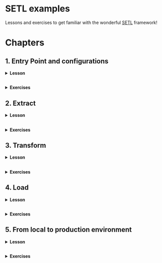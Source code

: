 # SETL examples

Lessons and exercises to get familiar with the wonderful [SETL](https://github.com/SETL-Developers/setl) framework!

# Chapters

## 1. Entry Point and configurations

<details> <summary><strong>Lesson</strong></summary>

<h3>1.1. Entry point with basic configurations</h3>

<details> <summary></summary>

The entry point is the first thing you need to learn to code with SETL. It is the starting point to run your ETL project.

```
val setl0: Setl = Setl.builder()
    .withDefaultConfigLoader()
    .getOrCreate()
```

This is the minimum code needed to create a `Setl` object. It is the entry point of every SETL app. This will create a SparkSession, which is the entry point of any Spark job. Additionally, the `withDefaultConfigLoader()` method is used. This means that `Setl` will read the default ConfigLoader located in `resources/application.conf`, where `setl.environment` must be set. The ConfigLoader will then read the corresponding configuration file `<app_env>.conf` in the `resources` folder, where `<app_env>` is the value set for `setl.environment`.

> `resources/application.conf`:
> ```
> setl.environment = <app.env>
> ```

> `<app.env>.conf`:
> ```
> setl.config.spark {
>    some.config.option = "some-value"
>  }
> ```

The configuration file is where you can specify your `SparkSession` options, like when you create one in a basic `Spark` process. You must specify your `SparkSession` options under `setl.config.spark`.

</details>

<h3>1.2. Entry point with specific configurations</h3>

<details> <summary></summary>

You can specify the configuration file that the default `ConfigLoader` should read. In the code below, instead of reading `<app_env>.conf` where `<app_env>` is defined in `application.conf`, it will read `own_config_file.conf`.
> ```
> val setl1: Setl = Setl.builder()
>     .withDefaultConfigLoader("own_config_file.conf")
>     .getOrCreate()
> ```
> 
> `resources/own_config_file.conf`:
> ```
> setl.config.spark {
>    some.config.option = "some-other-value"
>  }
> ```

You can also set your own `ConfigLoader`. In the code below, `Setl` will load `local.conf` from the `setAppEnv()` method. If no `<app_env>` is set, it will fetch the environment from the default `ConfigLoader`, located in `resources/application.conf`.
> ```
> val configLoader: ConfigLoader = ConfigLoader.builder()
>     .setAppEnv("local")
>     .setAppName("Setl2_AppName")
>     .setProperty("setl.config.spark.master", "local[*]")
>     .setProperty("setl.config.spark.custom-key", "custom-value")
>     .getOrCreate()
> val setl2: Setl = Setl.builder()
>     .setConfigLoader(configLoader)
>     .getOrCreate()
> ```
 
You can also set your own `SparkSession` which will be used by `Setl`, with the `setSparkSession()` method. Please refer to the documentation or the source code of [SETL](https://github.com/SETL-Developers/setl).

</details>

<h3>1.3 Utilities</h3>

<details> <summary></summary>

<h5>Helper methods</h5>

<details> <summary></summary>

There are some quick methods that can be used to set your `SparkSession` configurations.
> ```
> val setl3: Setl = Setl.builder()
>     .withDefaultConfigLoader()
>     .setSparkMaster("local[*]") // set your master URL
>     .setShufflePartitions(200) // spark setShufflePartitions
>     .getOrCreate()
> ```
 
* `setSparkMaster()` method set the `spark.master` property of the `SparkSession` in your `Setl` entry point
* `setShufflePartitions()` method set the `spark.sql.shuffle.partitions` property of the `SparkSession` in your `Setl` entry point

</details>

<h5>SparkSession options</h5>

<details> <summary></summary>

As mentioned earlier, the options you want to define in your `SparkSession` must be specified under `setl.config.spark` in your configuration file. However, you can change this path by using the `setlSetlConfigPath()` method:
> ```
> val setl4: Setl = Setl.builder()
>     .withDefaultConfigLoader("own_config_file.conf")
>     .setSetlConfigPath("myApp")
>     .getOrCreate()
> ```
> 
> `resources/own_config_file.conf`:
> ```
> myApp.spark {
>     some.config.option = "my-app-some-other-value"
> }
> ```

</details>

</details>

</details>

##

<details> <summary><strong>Exercises</strong></summary>

Nothing too crazy: try to build your own `Setl` object! Run your code and examine the logs to check about the options you specified. Make sure it loads the correct configuration file.

</details>

## 2. Extract

<details> <summary><strong>Lesson</strong></summary>

SETL supports two types of data accessors: Connector and SparkRepository.
* A Connector is a non-typed abstraction of data access layer (DAL). For simplicity, you can understand it to as a Spark DataFrame.
* A SparkRepository is a typed abstraction data access layer (DAL). For simplicity, you can understand it as a Spark Dataset.
For more information, please refer to the [official documentation](https://setl-developers.github.io/setl/).

`SETL` supports multiple data format, such as CSV, JSON, Parquet, Excel, Cassandra, DynamoDB, JDBC or Delta.

To ingest data in the `Setl` object entry point, you first must register the data, using the `setConnector()` or the `setSparkRepository[T]` methods.

### 2.1 Registration with `Connector`

<details> <summary></summary>

```
val setl: Setl = Setl.builder()
    .withDefaultConfigLoader()
    .getOrCreate()

setl
    .setConnector("testObjectRepository", deliveryId = "id")
```

The first argument provided is a `String` that refers to an item in the specified configuration file. The second argument, `deliveryId`, must be specified for data ingestion. We will see in section **2.3** why it is necessary. Just think of it as an ID, and the only way for `SETL` to ingest a `Connector` is with its ID.

Note that `deliveryId` is not necessary for the registration but it is for the ingestion. However there is no much use if we only register the data. If you are a beginner in `SETL`, you should think as setting a `Connector` must always come with a `deliveryId`.

`local.conf`:
```
setl.config.spark {
  some.config.option = "some-value"
}

testObjectRepository {
  storage = "CSV"
  path = "src/main/resources/test_objects.csv"
  inferSchema = "true"
  delimiter = ","
  header = "true"
  saveMode = "Overwrite"
}
```

As you can see, `testObjectRepository` defines a configuration for data of type `CSV`. This data is in a file, located in `src/main/resources/test_objects.csv`. Other classic read or write options are configured.

In summary, to register a `Connector`, you need to:
1. Specify an item in your configuration file. This item must have a `storage` key, which represents the type of the data. Other keys might be mandatory depending on this type.
2. Register the data in your `Setl` object, using `setConnector("<item>", deliveryId = "<id>")`.

</details>

### 2.2 Registration with `SparkRepository`

<details> <summary></summary>

```
val setl: Setl = Setl.builder()
    .withDefaultConfigLoader()
    .getOrCreate()

setl
    .setSparkRepository[TestObject]("testObjectRepository")
```

Like `setConnector()`, the argument provided is a `String` that refers to an item in the specified configuration file.

`local.conf`:
```
setl.config.spark {
  some.config.option = "some-value"
}

testObjectRepository {
  storage = "CSV"
  path = "src/main/resources/test_objects.csv"
  inferSchema = "true"
  delimiter = ","
  header = "true"
  saveMode = "Overwrite"
}
```

Notice that the above `SparkRepository` is set with the `TestObject` type. In this example, the data we want to register is a CSV file containing two columns: `value1` of type `String` and `value2` of type `Int`. That is why the `TestObject` class should be:
```
case class TestObject(value1: String,
                      value2: Int)
```

In summary, to register a `SparkRepository`, you need to:
1. Specify an item in your configuration file. This item must have a `storage` key, which represents the type of the data. Other keys might be mandatory depending on this type.
2. Create a class or a case class representing the object type of your data.
3. Register the data in your `Setl` object, using `setSparkRepository[T]("<item>")`.

</details>

<details> <summary></summary>
    
1. `Connector` or `SparkRepository`?

    Sometimes, the data your are ingesting contain irrelevant information that you do not want to keep. For example, let's say that the CSV file you want to ingest contain 10 columns: `value1`, `value2`, `value3` and 7 other columns you are not interested in.
    
    It is possible to ingest these 3 columns only with a `SparkRepository` if you specify the correct object type of your data:
    ```
    case class A(value1: T1,
                 value2: T2,
                 value3: T3)
    
    setl
        .setSparkRepository[A]("itemInConfFile")
    ```

    This is not possible with a `Connector`. If you register this CSV file with a `Connector`, all 10 columns will appear.

2. Annotations

* `@ColumnName`

    `@ColumnName` is an annotation used in a case class. When you want to rename some columns in your code for integrity but also keep the original name when writing the data, you can use this annotation.
    
    ```
    case class A(@ColumnName("value_one") valueOne: T1,
                 @ColumnName("value_two") valueTwo: T2)
    ```
  
  As you probably know, Scala does not use `snake_case` but `camelCase`. If you register a `SparkRepository` of type `[A]` in your `Setl` object, and if you read it, the columns will be named as `valueOne` and `valueTwo`. The file you read will still keep their name, i.e `value_one` and `value_two`.

* `@CompoundKey`

    TODO

* `@Compress`

    TODO

</details>

### 2.3 Registration of multiple data sources

Most of the time, you will need to register multiple data sources.

<details> <summary></summary>

#### 2.3.1 Multiple `Connector`

<details> <summary></summary>

Let's start with `Connector`. Note that it is perfectly possible to register multiple `Connector`, as said previously. However, there will be an issue during the ingestion. `Setl` has no way to differentiate one `Connector` from another. You will need to set what is called a `deliveryId`.

```
val setl1: Setl = Setl.builder()
    .withDefaultConfigLoader()
    .getOrCreate()
 
// /!\ This will work for data registration here but not for data ingestion later /!\
setl1
    .setConnector("testObjectRepository")
    .setConnector("pokeGradesRepository")
 
// Please get used to set a `deliveryId` when you register one or multiple `Connector`
setl1
    .setConnector("testObjectRepository", deliveryId = "testObject")
    .setConnector("pokeGradesRepository", deliveryId = "grades")
```

</details>

#### 2.3.2 Multiple `SparkRepository`

<details> <summary></summary>

Let's now look at how we can register multiple `SparRepository`. If the `SparkRepository` you register all have different type, there will be no issue during the ingestion. Indeed, `Setl` is capable of differentiating the upcoming data by inferring the object type.

```
val setl2: Setl = Setl.builder()
    .withDefaultConfigLoader()
    .getOrCreate()

setl2
    .setSparkRepository[TestObject]("testObjectRepository")
    .setSparkRepository[Grade]("pokeGradesRepository")
```

However, if there are multiple `SparkRepository` with the same type, you **must** use a `deliveryId` for each of them. Otherwise, there will be an error during the data ingestion. This is the same reasoning as multiple `Connector`: there is no way to differentiate two `SparkRepository` of the same type.

```
val setl3: Setl = Setl.builder()
    .withDefaultConfigLoader()
    .getOrCreate()

// /!\ This will work for data registration here but not for data ingestion later /!\
setl3
    .setSparkRepository[Grade]("pokeGradesRepository")
    .setSparkRepository[Grade]("digiGradesRepository")

// Please get used to set a `deliveryId` when you register multiple `SparkRepository` of same type
setl3
    .setSparkRepository[Grade]("pokeGradesRepository", deliveryId = "pokeGrades")
    .setSparkRepository[Grade]("digiGradesRepository", deliveryId = "digiGrades")
```

</details>

</details>

### 2.4 Data Ingestion

<details> <summary></summary>

Before deep diving into data ingestion, we first must learn about how `SETL` organizes an ETL process. `SETL` uses `Pipeline` and `Stage` to organize workflows. A `Pipeline` is where the whole ETL process will be done. The registered data are ingested inside a `Pipeline`, and all transformations and restitution will be done inside it. A `Pipeline` is composed of multiple `Stage`. A `Stage` allows you to modularize your project. It can be constituted of multiple `Factory`. You can understand a `Factory` as a module of your ETL process. So in order to "see" the data ingestion, we have to create a `Pipeline` and add a `Stage` to it. As it may be a little bit theoretical, let's look at some examples.

`App.scala`:
```
val setl4: Setl = Setl.builder()
    .withDefaultConfigLoader()
    .getOrCreate()

setl4
    .setConnector("testObjectRepository", deliveryId = "testObjectConnector")
    .setSparkRepository[TestObject]("testObjectRepository", deliveryId = "testObjectRepository")

setl4
    .newPipeline() // Creation of a `Pipeline`.
    .addStage[IngestionFactory]() // Add a `Stage` composed of one `Factory`: `IngestionFactory`.
    .run()
```

Before running the code, let's take a look at `IngestionFactory`.

```
class IngestionFactory extends Factory[DataFrame] with HasSparkSession {

    import spark.implicits._

    override def read(): IngestionFactory.this.type = this

    override def process(): IngestionFactory.this.type = this

    override def write(): IngestionFactory.this.type = this

    override def get(): DataFrame = spark.emptyDataFrame
}
```

This is a skeleton of a `SETL Factory`. A `SETL Factory` contains 4 main functions: `read()`, `process()`, `write()` and `get()`. These functions will be executed in this order. These 4 functions are the core of your ETL process. This is where you will write your classic `Spark` code of data transformation.

You can see that `IngestionFactory` is a child class of `Factory[DataFrame]`. This simply means that the output of this data transformation must be a `DataFrame`. `IngestionFactory` also has the trait `HasSparkSession`. It allows you to access the `SparkSession` easily. Usually, we use it simply to import `spark.implicits`.

Where is the ingestion? 

```
class IngestionFactory extends Factory[DataFrame] with HasSparkSession {

    import spark.implicits._

    @Delivery(id = "testObjectConnector")
    val testObjectConnector: Connector = Connector.empty
    @Delivery(id = "testObjectRepository")
    val testObjectRepository: SparkRepository[TestObject] = SparkRepository[TestObject]
    
    var testObjectOne: DataFrame = spark.emptyDataFrame
    var testObjectTwo: Dataset[TestObject] = spark.emptyDataset[TestObject]

    override def read(): IngestionFactory.this.type = this

    override def process(): IngestionFactory.this.type = this

    override def write(): IngestionFactory.this.type = this

    override def get(): DataFrame = spark.emptyDataFrame
}
```

The structure of a `SETL Factory` starts with the `@Delivery` annotation. This annotation is the way `SETL` ingest the corresponding registered data. If you look at `App.scala` where this `IngestionFactory` is called, the associated `Setl` object has registered a `Connector` with id `testObjectConnector` and a `SparkRepository` with id `testObjectRepository`.

> Note that it is not mandatory to use a `deliveryId` in this case, because there is only one `Factory` with `TestObject` as object type. You can try to remove the `deliveryId` when registering the `SparkRepository` and the `id` in the `@Delivery` annotation. The code will still run. Same can be said for the `Connector`.

With the `@Delivery` annotation, we retrieved a `Connector` and `SparkRepository`. The data has been correctly ingested, but these are data access layers. To process the data, we have to retrieve the `DataFrame` of the `Connector` and the `Dataset` of the `SparkRepository`. This is why we defined two `var`, one of type `DataFrame` and one of type `Dataset[TestObject]`. We will assign values to them during the `read()` function. These `var` are accessible from all the 4 core functions, and you will use them for your ETL process.

To retrieve the `DataFrame` of the `Connector` and the `Dataset` of the `SparkRepository`, we can use the `read()` function.

```
override def read(): IngestionFactory.this.type = {
    testObjectOne = testObjectConnector.read()
    testObjectTwo = testObjectRepository.findAll()

    this
}
```

The `read()` function is typically where you will do your data preprocessing. Usually, we will simply assign values to our variables. Occasionally, this is typically where you would want to do some filtering on your data.

* To retrieve the `DataFrame` of a `Connector`, use the `read()` method.
* To retrieve the `Dataset` of a `SparkRepository`, you can use the `findAll()` method, or the `findBy()` method. The latter allows you to do filtering based on `Condition`. More info [here](https://setl-developers.github.io/setl/Condition).

The registered data is then correctly ingested. It is now ready to be used during the `process()` function.

</details>

### 2.5 Additional resources

<details> <summary></summary>

#### 2.5.1 `AutoLoad`

<details> <summary></summary>

In the previous `IngestionFactory`, we would set a `val` of type `SparkRepository` but also a `var` in which we assign the corresponding `Dataset` in the `read()` function. With `autoLoad = true`, we can skip the first step and directly declare a `Dataset`. The `Dataset` of the `SparkRepository` will be automatically assigned in it.

`App.scala`:
```
val setl5: Setl = Setl.builder()
    .withDefaultConfigLoader()
    .getOrCreate()

setl5
    .setSparkRepository[TestObject]("testObjectRepository", deliveryId = "testObjectRepository")

setl5
    .newPipeline()
    .addStage[AutoLoadIngestionFactory]()
    .run()
```

`AutoLoadIngestionFactory`
```
class AutoLoadIngestionFactory extends Factory[DataFrame] with HasSparkSession {

  import spark.implicits._

  @Delivery(id = "testObjectRepository", autoLoad = true)
  val testObject: Dataset[TestObject] = spark.emptyDataset[TestObject]

  override def read(): AutoLoadIngestionFactory.this.type = {
    testObject.show(false)

    this
  }

  override def process(): AutoLoadIngestionFactory.this.type = this

  override def write(): AutoLoadIngestionFactory.this.type = this

  override def get(): DataFrame = spark.emptyDataFrame
}
```

Note that there is no way to use the `findBy()` method to filter the data, compared to the previous `Factory`. Also, `autoLoad` is available for `SparkRepository` only, and not for `Connector`.

</details>

#### 2.5.2 Adding parameters to the `Pipeline`

<details> <summary></summary>

If you want to set some primary type parameters, you can use the `setInput[T]()` method. Those *inputs* are directly set in the `Pipeline`, and there are no registrations like for `Connector` or `SparkRepository`.

`App.scala`:
```
val setl5: Setl = Setl.builder()
    .withDefaultConfigLoader()
    .getOrCreate()

setl5
    .newPipeline()
    .setInput[Int](42)
    .setInput[String]("SETL", deliveryId = "ordered")
    .setInput[String]("LTES", deliveryId = "reversed")
    .setInput[Array[String]](Array("S", "E", "T", "L"))
    .addStage[AutoLoadIngestionFactory]()
    .run()
```

*Inputs* are retrieved in the same way `Connector` or `SparkRepository` are retrieved: the `@Delivery` annotation, and the `deliveryId` if necessary.

`AutoLoadIngestionFactory.scala`:
```
class AutoLoadIngestionFactory extends Factory[DataFrame] with HasSparkSession {

    import spark.implicits._

    @Delivery
    val integer: Int = 0
    @Delivery(id = "ordered")
    val firstString: String = ""
    @Delivery(id = "reversed")
    val secondString: String = ""
    @Delivery
    val stringArray: Array[String] = Array()

    override def read(): AutoLoadIngestionFactory.this.type = {
      // Showing that inputs work correctly
      println("integer: " + integer) // integer: 42
      println("ordered: " + firstString) // ordered: SETL
      println("reversed: " + secondString) // reversed: LTES
      println("array: " + stringArray.mkString(".")) // array: S.E.T.L

      this
    }

    override def process(): AutoLoadIngestionFactory.this.type = this

    override def write(): AutoLoadIngestionFactory.this.type = this

    override def get(): DataFrame = spark.emptyDataFrame
}
```

</details>

</details>

### 2.6 Summary

<details> <summary></summary>

In summary, the *extraction* part of an ETL process translates to the following in a `SETL` project:
1. Create a configuration item representing the data you want to ingest in your configuration file.
2. Register the data in your `Setl` object by using the `setConnector()` or the `setSparkRepository[]()` method. Reminder: the mandatory parameter is the name of your object in your configuration file, and you might want to add a `deliveryId`.
3. Create a new `Pipeline` in your `Setl` object, then add a `Stage` with a `Factory` in which you want to process your data.
4. Create a `SETL Factory`, containing the 4 core functions: `read()`, `process()`, `write()` and `get()`.
5. Retrieve your data using the `@Delivery` annotation.
6. Your data is ready to be processed. 

</details>

### 2.7 Data format configuration cheat sheet

Cheat sheet can be found [here](https://setl-developers.github.io/setl/data_access_layer/configuration_example).

</details>

##

<details> <summary><strong>Exercises</strong></summary>

In these exercises, we are going to practice registering and ingesting different types of storage: a CSV file, a JSON file, a Parquet file, an Excel file, a table from DynamoDB, a table from Cassandra and a table from PostgreSQL.

An `App.scala` is already prepared. We created a `SETL` entry point and use a configuration file located at `src/main/resources/exercise/extract/extract.conf`. In this file, a configuration object has been created for each storage type, but they are incomplete.

The goal here is to complete the configuration objects with the help of the [documentation](https://setl-developers.github.io/setl/data_access_layer/configuration_example), register the data as `Connector` in a `Pipeline` and print them in a `Factory` after ingestion.

To verify registration and ingestion, we prepared `CheckExtractFactory`. To test your code, complete the `???` parts and uncomment the corresponding lines. 

<details> <summary>a) Ingesting a CSV file</summary>

The goal of this first exercise is to register and ingest a CSV file.

We are looking to read the CSV file located at `src/main/resources/exercise/extract/paris-wi-fi-service.csv`.
1. Complete the configuration object `csvFile` in `src/main/resources/exercise/extract/extract.conf`.
2. In `App.scala`, register a `Connector` with this data.
3. You may create your own `Factory` and implement the `read()` function to verify if you can ingest the data. If you are not sure how yet, we already added a `Factory` to a `Stage`, which is added to the `Pipeline`. This `CheckExtractFactory` will ingest a `Connector` named `csvFileConnector`. It will read in into `csvFile` in the `read()` method, and verify the number of lines in this data. Uncomment the corresponding lines and complete the part on the `@Delivery` annotation before running your code to test your implementation of CSV file registration and ingestion.

</details>

<details> <summary>b) Ingesting a JSON file</summary>

The goal of this second exercise is to register and ingest a JSON file.

We are looking to read the JSON file located at `src/main/resources/exercise/extract/paris-notable-trees.json`.
1. Complete the configuration object `jsonFile` in `src/main/resources/exercise/extract/extract.conf`.
2. In `App.scala`, register a `Connector` with this data.
3. You may create your own `Factory` and implement the `read()` function to verify if you can ingest the data. If you are not sure how to do that yet, we already added a `Factory` to a `Stage`, which is added to the `Pipeline`. This `CheckExtractFactory` will ingest a `Connector` named `jsonFileConnector`. It will read in into `parquetFile` in the `read()` method, and verify the number of lines in this data. Uncomment the corresponding lines and complete the part on the `@Delivery` annotation before running your code to test your implementation of JSON file registration and ingestion.

</details>

<details> <summary>c) Ingesting a Parquet file</summary>

The goal of this third exercise is to register and ingest a Parquet file.

We are looking to read the Parquet file located at `src/main/resources/exercise/extract/paris-public-toilet.parquet`.
1. Complete the configuration object `parquetFile` in `src/main/resources/exercise/extract/extract.conf`.
2. In `App.scala`, register a `Connector` with this data.
3. You may create your own `Factory` and implement the `read()` function to verify if you can ingest the data. If you are not sure how to do that yet, we already added a `Factory` to a `Stage`, which is added to the `Pipeline`. This `CheckExtractFactory` will ingest a `Connector` named `parquetFileConnector`. It will read in into `parquetFile` in the `read()` method, and verify the number of lines in this data. Uncomment the corresponding lines and complete the part on the `@Delivery` annotation before running your code to test your implementation of Parquet file registration and ingestion.

</details>

<details> <summary>d) Ingesting an Excel file</summary>

The goal of this fourth exercise is to register and ingest an Excel file.

We are looking to read the Excel file located at `src/main/resources/exercise/extract/paris-textile-containers.xlsx`.
1. Complete the configuration object `excelFile` in `src/main/resources/exercise/extract/extract.conf`.
2. In `App.scala`, register a `Connector` with this data.
3. You may create your own `Factory` and implement the `read()` function to verify if you can ingest the data. If you are not sure how to do that yet, we already added a `Factory` to a `Stage`, which is added to the `Pipeline`. This `CheckExtractFactory` will ingest a `Connector` named `excelFileConnector`. It will read in into `excelFile` in the `read()` method, and verify the number of lines in this data. Uncomment the corresponding lines and complete the part on the `@Delivery` annotation before running your code to test your implementation of Excel file registration and ingestion.

</details>

<details> <summary>e) Ingesting data from DynamoDB</summary>

The goal of this fifth exercise is to register and ingest data from a table in DynamoDB.

To work on this exercise, we need to host a local [DynamoDB](https://aws.amazon.com/fr/dynamodb/) server. To do that, we prepared a `docker-compose.yml` in the `exercise-environment/` folder. Make sure you have [Docker](https://www.docker.com/) installed. In a terminal, change your directory to `exercise-environment/` and execute `docker-compose up`. It will create a local DynamoDB server at `http://localhost:8000`. It will also create a table `orders_table` in the `us-east-1` region, and populate it with some data.

Make sure you launch the Docker containers before starting this exercise.

We are looking to read the `orders_table` table from DynamoDB, located at the `us-east-1` region.
1. Complete the configuration object `dynamoDBData` in `src/main/resources/exercise/extract/extract.conf`.
2. In `App.scala`, register a `Connector` with this data. We already set the endpoint to be `http://localhost:8000` so that the requests are pointing to your local DynamoDB instance.
3. You may create your own `Factory` and implement the `read()` function to verify if you can ingest the data. If you are not sure how to do that yet, we already added a `Factory` to a `Stage`, which is added to the `Pipeline`. This `CheckExtractFactory` will ingest a `Connector` named `dynamoDBDataConnector`. It will read in into `dynamoDBData` in the `read()` method, and verify the number of lines in this data. Uncomment the corresponding lines and complete the part on the `@Delivery` annotation before running your code to test your implementation of DynamoDB data registration and ingestion.

</details>

<details> <summary>f) Ingesting data from Cassandra</summary>

The goal of this sixth exercise is to register and ingest data from a table in Cassandra.

To work on this exercise, we need to host a local [Cassandra](https://cassandra.apache.org/) server. To do that, we prepared a `docker-compose.yml` in the `exercise-environment/` folder. Make sure you have [Docker](https://www.docker.com/) installed. In a terminal, change your directory to `exercise-environment/` and execute `docker-compose up`. It will create a local Cassandra server at `http://localhost:9042`. It will also create a keyspace `mykeyspace` and a table `profiles`, and populate it with some data.

Make sure you launch the Docker containers before starting this exercise.

We are looking to read the `profiles` table from Cassandra, located at the `mykeyspace` keyspace.
1. Complete the configuration object `cassandraDBData` in `src/main/resources/exercise/extract/extract.conf`.
2. In `App.scala`, register a `Connector` with this data. We already set the endpoint to be `http://localhost:9042` so that the requests are pointing to your local Cassandra instance.
3. You may create your own `Factory` and implement the `read()` function to verify if you can ingest the data. If you are not sure how to do that yet, we already added a `Factory` to a `Stage`, which is added to the `Pipeline`. This `CheckExtractFactory` will ingest a `Connector` named `cassandraDataConnector`. It will read in into `cassandraData` in the `read()` method, and verify the number of lines in this data. Uncomment the corresponding lines and complete the part on the `@Delivery` annotation before running your code to test your implementation of Cassandra data registration and ingestion.

</details>

<details> <summary>g) Ingesting data from PostgreSQL</summary>

The goal of this seventh exercise is to register and ingest data from a table in PostgreSQL.

To work on this exercise, we need to host a local [PostgreSQL](https://www.postgresql.org/) server. To do that, we prepared a `docker-compose.yml` in the `exercise-environment/` folder. Make sure you have [Docker](https://www.docker.com/) installed. In a terminal, change your directory to `exercise-environment/` and execute `docker-compose up`. It will create a local PostgreSQL server at `http://localhost:5432`. It will also create a database `postgres` and a table `products`, and populate it with some data.

You will also need the PostgreSQL JDBC driver. As specified in the documentation, you must provide a JDBC driver when using JDBC storage type. o provide the PostgreSQL JDBC driver, head to https://jdbc.postgresql.org/download.html, download the driver, and make the JDBC library jar available to the project. If you are using IntelliJ IDEA, right click on the jar and click on `Add as Library`.

Make sure you launch the Docker containers before starting this exercise.

We are looking to read the `products` table from PostgreSQL, located at the `postgres` database.
1. Complete the configuration object `jdbcDBData` in `src/main/resources/exercise/extract/extract.conf`.
2. In `App.scala`, register a `Connector` with this data. Remember that the endpoint should be `http://localhost:5432`.
3. You may create your own `Factory` and implement the `read()` function to verify if you can ingest the data. If you are not sure how to do that yet, we already added a `Factory` to a `Stage`, which is added to the `Pipeline`. This `CheckExtractFactory` will ingest a `Connector` named `jdbcDataConnector`. It will read in into `jdbcData` in the `read()` method, and verify the number of lines in this data. Uncomment the corresponding lines and complete the part on the `@Delivery` annotation before running your code to test your implementation of PostgreSQL data registration and ingestion.

</details>

To challenge yourself, try to replace the different `Connector` with `SparkRepository`. Make use of what you have learned in the *lesson*!

</details>

## 3. Transform

<details> <summary><strong>Lesson</strong></summary>

Transformations in `SETL` are the easiest part to learn. There is nothing new if you are used to write ETL jobs with `Spark`. This is where you will transfer the code you write with `Spark` into `SETL`.

### 3.1 `Factory`

<details> <summary></summary>

After seeing what the `read()` function in a `Factory` looks like, let's have a look at the `process()` function that is executed right after.
```
class ProcessFactory extends Factory[DataFrame] with HasSparkSession {

    @Delivery(id = "testObject")
    val testObjectConnector: Connector = Connector.empty

    var testObject: DataFrame = spark.emptyDataFrame

    var result: DataFrame = spark.emptyDataFrame

    override def read(): ProcessFactory.this.type = {
      testObject = testObjectConnector.read()

      this
    }

    override def process(): ProcessFactory.this.type = {
      val testObjectDate = testObject.withColumn("date", lit("2020-11-20"))

      result = testObjectDate
        .withColumnRenamed("value1", "name")
        .withColumnRenamed("value2", "grade")

      this
    }

    override def write(): ProcessFactory.this.type = this

    override def get(): DataFrame = spark.emptyDataFrame
}
```

You should understand the first part of the code with the ingestion thanks to the `@Delivery` and the `read()` function. Here is declared a `var result` in which will be stored the result of the data transformations. It is declared globally so that it can be accessed later in the `write()` and `get()` functions. The data transformations are what is inside the `process()` function, and you must surely know what they do.

As it is previously said, there is nothing new to learn here: you just write your `Spark` functions to transform your data, and this is unrelated to `SETL`. 

</details>

### 3.2 `Transformer`

<details> <summary></summary>

You might not learn anything new for `SETL` for data transformations in itself, but `SETL` helps you to structure them. We will now take a look about `SETL Transformer`. You already know about `Factory`. A `Factory` can contain multiple `Transformer`. A `Transformer` is a piece of highly reusable code that represents one data transformation. Let's look at how it works.

```
class ProcessFactoryWithTransformer extends Factory[DataFrame] with HasSparkSession {

    @Delivery(id = "testObject")
    val testObjectConnector: Connector = Connector.empty

    var testObject: DataFrame = spark.emptyDataFrame

    var result: DataFrame = spark.emptyDataFrame

    override def read(): ProcessFactoryWithTransformer.this.type = {
        testObject = testObjectConnector.read()
  
        this
    }

    override def process(): ProcessFactoryWithTransformer.this.type = {
        val testObjectDate = new DateTransformer(testObject).transform().transformed
        result = new RenameTransformer(testObjectDate).transform().transformed
  
        this
    }

    override def write(): ProcessFactoryWithTransformer.this.type = this

    override def get(): DataFrame = spark.emptyDataFrame
}
```

If you compare this `Factory` with the previous `ProcessFactory` in the last section, it does the same job. However, the workflow is more structured. You can see that in the `process()` function, there is no `Spark` functions for data transformations. Instead, we used `Transformer`. The data transformation will be done in `Transformer`. This allows to make to code highly reusable and add a lot more structure to it. In the previous `ProcessFactory`, we can divide the job by two: the first process is adding a new column, and the second process is renaming the column.

First, we are calling the first `Transformer` by passing our input `DataFrame`. The `transform()` method is then called, and the result is retrieved with the `transformed` getter. The second data transformation is done with `RenameTransformer`, and the result is assigned to our `result` variable. Let's have a look at each `Transformer`.

A `Transformer` has two core methods:
* `transform()` which is where the data transformation should happen.
* `transformed` which is a getter to retrieve the result.

Typically, we will also declare a variable in which we will assign the result of the transformation. In this case, `transformedData`. The `transformed` getter returns this variable. This is why in `ProcessingFactoryWithTransformer`, the `transform()` method is called, before calling the `transformed` getter.

`DateTransformer.scala`:
```
class DateTransformer(testObject: DataFrame) extends Transformer[DataFrame] with HasSparkSession {
    private[this] var transformedData: DataFrame = spark.emptyDataFrame

    override def transformed: DataFrame = transformedData

    override def transform(): DateTransformer.this.type = {
      transformedData = testObject
          .withColumn("date", lit("2020-11-20"))

      this
    }
}
```

`DateTransformer` represents the first data transformation that is done in the `ProcessFactory` in the previous section: adding a new column.

`RenameTransformer`:
```
class RenameTransformer(testObjectDate: DataFrame) extends Transformer[DataFrame] with HasSparkSession {
    private[this] var transformedData: DataFrame = spark.emptyDataFrame

    override def transformed: DataFrame = transformedData

    override def transform(): RenameTransformer.this.type = {
      transformedData = testObjectDate
        .withColumnRenamed("value1", "name")
        .withColumnRenamed("value2", "grade")

      this
    }
}
```

`RenameTransformer` represents the second data transformation that is done in the `ProcessFactory` in the previous section: renaming the columns.

</details>

### 3.3 Summary

<details> <summary></summary>

The classic data transformations happen in the `process()` function of your `Factory`. This is how you write your data transformations in `SETL`, given that you already did what is needed in the Extract part. You have two solutions:
1. Write all the data transformations with `Spark` functions in the `process()` function of your `Factory`. Remember to set a global variable to store the result so that it can be used in the next functions of the `Factory`.
2. Organize your workflow with `Transformer`. This is best for code reusability, readability, understanding and structuring. To use a `Transformer`, remember that you need to pass parameters, usually the `DataFrame` or the `Dataset` you want to transform, eventually some parameters. You need to add the `transform()` function which is where the core `Spark` functions should be called, and the `transformed` getter to retrieve the result. 

</details>

</details>

##

<details> <summary><strong>Exercises</strong></summary>

In this exercise, we are going to practice about how to structure a `SETL` project for transformation processes.

An App.scala is already prepared. We created a SETL entry point and use a configuration file located at `src/main/resources/exercise/transform/transform.conf`. In this file, configuration objects are already created. We will be working with `pokeGrades.csv` and `digiGrades.csv`, both files located at `src/main/resources/`. We are looking to looking to compute the mean score of each "poke" and then of each "digi".

1. We are going to extract the data: `pokeGrades.csv` and `digiGrades.csv`, from `src/main/resources/`. In `App.scala`, register these two as `SparkRepository`.
2. Next step is to complete the `Factory`. Head over to `MeanGradeFactory` to complete the part about data ingestion.
3. You should know a `Factory` has 4 core mandatory functions. Leave the `write()` and `get()` functions as they are. Use the `read()` function if necessary. Keep in mind about what `autoLoad` is.
4. In the `process()` function, we are going to compute the mean grade for `pokeGrades` and `digiGrades` data. To do that, we are going to create a `Transformer`, named `MeanGradeTransformer`. This `Transformer` takes a parameter of type `Dataset[Grade]` and outputs an object of type `DataFrame`. There should be two columns: one column `name` and one column `grade` for the mean grade.
5. In the `process()` function, we can now call the `Transformer` on each data, apply transformations and store the result in variables.
6. Lastly, we can merge the two results and verify the final `DataFrame` by printing it.

Follow the instructions in the code to achieve this exercise. If you'd like to challenge yourself, try to write a complete `Pipeline` by yourself, without the help of the prepared code files. For example, you can try to find the top-3 scores of each "poke" and each "digi".


</details>

## 4. Load

<details> <summary><strong>Lesson</strong></summary>

The Load processes with SETL correspond to two key ideas: writing the output, or passing the output. Passing the output allows to pass the result of a `Factory` to another `Factory`, for example. The second `Factory` is then using the result of a previous `Factory` as an input.

### 4.1 Writing an output

<details> <summary></summary>

In order to write data, you need to register a `Connector` or a `SparkRepository`. As you probably already know, if you want to write a `DataFrame`, register a `Connector`. If you want to write a `Dataset`, register a `SparkRepository`. Do not forget that you must create a configuration item in the configuration file. There, you can specify the path of your output.

`App.scala`:
```
val setl0: Setl = Setl.builder()
    .withDefaultConfigLoader()
    .getOrCreate()

setl0
    .setConnector("testObjectRepository", deliveryId = "testObject")
    .setConnector("testObjectWriteRepository", deliveryId = "testObjectWrite")

setl0
    .newPipeline()
    .setInput[String]("2020-11-23", deliveryId = "date")
    .addStage[WriteFactory]()
```

`local.conf`:
```
testObjectRepository {
  storage = "CSV"
  path = "src/main/resources/test_objects.csv"
  inferSchema = "true"
  delimiter = ","
  header = "true"
  saveMode = "Overwrite"
}

testObjectWriteRepository {
  storage = "EXCEL"
  path = "src/main/resources/test_objects_write.xlsx"
  useHeader = "true"
  saveMode = "Overwrite"
}
```

`WriteFactory.scala`:
```
class WriteFactory extends Factory[DataFrame] with HasSparkSession {

    @Delivery(id = "date")
    val date: String = ""
    @Delivery(id = "testObject")
    val testObjectConnector: Connector = Connector.empty
    @Delivery(id = "testObjectWrite")
    val testObjectWriteConnector: Connector = Connector.empty

    var testObject: DataFrame = spark.emptyDataFrame

    var result: DataFrame = spark.emptyDataFrame

    override def read(): WriteFactory.this.type = {
        testObject = testObjectConnector.read()

        this
    }

    override def process(): WriteFactory.this.type = {
        result = testObject
            .withColumn("date", lit(date))

        this
    }
  
    override def write(): WriteFactory.this.type = {
        testObjectWriteConnector.write(result.coalesce(1))

        this
    }

    override def get(): DataFrame = spark.emptyDataFrame
}
```

Note that in the `Deliveries`, there is one with the ID `testObjectWrite`. It has been previously registered in the `Pipeline`. We are retrieving it, but using it as a way to write our output.

The `write()` function is the third executed function in a `Factory`, after `read()` and `process()`. The idea is to call the `write()` method of a `Connector` or a `SparkRepository`, and pass the result `DataFrame` or `Dataset` as argument. `SETL` will automatically read the configuration item; storage type, path and options, and write the result there.

The advantage of using `SETL` for the Load process is that it makes it easier for you because you can change everything you need in your configuration item. If you ever want to change the data storage, you only need to modify the value of the corresponding key. Same for the path, or other options.

**In summary**, to write an output in `SETL`, you need to:
1. Create a configuration item in your configuration file
2. Register the corresponding `Connector` or `SparkRepository`
3. Ingest it in your `Factory` with the `@Delivery` annotation
4. Use it in the `write()` function to write your output


</details>

### 4.2 Getting an output

<details> <summary></summary>

As SETL is organized with `Factory`, it is possible to pass the result of a `Factory` to another. The result of a `Factory` can be of any type, it generally is a `DataFrame` or a `Dataset`. 

#### 4.2.1 Getting a `DataFrame`

<details> <summary></summary>

We are now going to ingest data and make some transformations in `FirstFactory`, then use the result in `SecondFactory`. You can see in the `Pipeline` that `FirstFactory` is before `SecondFactory`.

`App.scala`:
```
val setl1: Setl = Setl.builder()
    .withDefaultConfigLoader()
    .getOrCreate()

setl1.setConnector("testObjectRepository", deliveryId = "testObject")

setl1
    .newPipeline()
    .setInput[String]("2020-12-18", deliveryId = "date")
    .addStage[FirstFactory]()
    .addStage[SecondFactory]()
    .run()
```

`FirstFactory.scala`:
```
class FirstFactory extends Factory[DataFrame] with HasSparkSession {

    @Delivery(id = "date")
    val date: String = ""
    @Delivery(id = "testObject")
    val testObjectConnector: Connector = Connector.empty

    var testObject: DataFrame = spark.emptyDataFrame

    var result: DataFrame = spark.emptyDataFrame

    override def read(): FirstFactory.this.type = {
        testObject = testObjectConnector.read()

        this
    }

  override def process(): FirstFactory.this.type = {
    result = testObject
      .withColumn("date", lit(date))

    this
  }

  override def write(): FirstFactory.this.type = this

  override def get(): DataFrame = result
}
```

This `FirstFactory` is similar to the previous `WriteFactory`. Instead of writing the result, we are going to pass it in the `get()` function. The `get()` function is the fourth executed function in a `Factory`, after `read()`, `process()` and `write()`. In the above example, the output is simply returned.

Remember that the type of the output is defined at the start of the `Factory`, when specifying the parent class. In this case, the output is a `DataFrame`. This output is then injected in the `Pipeline` as a `Deliverable`. The other `Factory` can then ingest it.

`SecondFactory.scala`:
```
class SecondFactory extends Factory[DataFrame] with HasSparkSession {

    import spark.implicits._

    @Delivery(producer = classOf[FirstFactory])
    val firstFactoryResult: DataFrame = spark.emptyDataFrame

    var secondResult: DataFrame = spark.emptyDataFrame

    override def read(): SecondFactory.this.type = this

    override def process(): SecondFactory.this.type = {
        secondResult = firstFactoryResult
            .withColumn("secondDate", $"date")

        secondResult.show(false)

        this
    }

    override def write(): SecondFactory.this.type = this

    override def get(): DataFrame = secondResult
}
```

In this `SecondFactory`, we want to retrieve the output produced by `FirstFactory`. Noticed that we used the `producer` argument in the `@Delivery` annotation. This is how `SETL Pipeline` retrieves the output of a `Factory`: the result of a `Factory` is injected into the `Pipeline` as a `Deliverable`, which can be ingested with the `@Delivery` annotation. 

</details>

#### 4.2.2 Getting a `Dataset`

<details> <summary></summary>

In the previous `Pipeline`, we retrieved the result of `FirstFactory` to use it in `SecondFactory`. The result of `FirstFactory` was a `DataFrame`, and we needed to retrieve it in `SecondFactory` by using the `producer` argument in the `@Delivery` annotation. In the following `Pipeline`, we are going to produce a `Dataset` from `FirstFactoryBis` and use it in `SecondFactoryBis`.

`App.scala`:
```
val setl2: Setl = Setl.builder()
    .withDefaultConfigLoader()
    .getOrCreate()

setl2
    .setConnector("testObjectRepository", deliveryId = "testObject")

setl2
    .newPipeline()
    .setInput[String]("2020-12-18", deliveryId = "date")
    .addStage[FirstFactoryBis]()
    .addStage[SecondFactoryBis]()
    .run()
```

`FirstFactoryBis.scala`:
```
class FirstFactoryBis extends Factory[Dataset[TestObject]] with HasSparkSession {

    import spark.implicits._

    @Delivery(id = "testObject")
    val testObjectConnector: Connector = Connector.empty

    var testObject: DataFrame = spark.emptyDataFrame

    var result: Dataset[TestObject] = spark.emptyDataset[TestObject]

    override def read(): FirstFactoryBis.this.type = {
      testObject = testObjectConnector.read()

      this
  }

    override def process(): FirstFactoryBis.this.type = {
        result = testObject
            .withColumn("value1", concat($"value1", lit("42")))
            .as[TestObject]

        this
    }

    override def write(): FirstFactoryBis.this.type = this

    override def get(): Dataset[TestObject] = result
}
```

Noticed that the `FirstFactoryBis` is a child class of `Factory[Dataset[TestObject]]`, meaning that the output of it must be a `Dataset[TestObject]`. `result` is a variable of type `Dataset[TestObject]`, and the `get()` function returns it. This `Dataset` is injected into the `Pipeline`.

`SecondFactoryBis.scala`:
```
class SecondFactoryBis extends Factory[DataFrame] with HasSparkSession {

    import spark.implicits._

    @Delivery(id = "date")
    val date: String = ""
    @Delivery
    val firstFactoryBisResult: Dataset[TestObject] = spark.emptyDataset

    var secondResult: DataFrame = spark.emptyDataFrame

    override def read(): SecondFactoryBis.this.type = this

    override def process(): SecondFactoryBis.this.type = {
        secondResult = firstFactoryBisResult
            .withColumn("secondDate", lit("date"))

        secondResult.show(false)

        this
    }

    override def write(): SecondFactoryBis.this.type = this

    override def get(): DataFrame = secondResult
}
```

The result of `FirstFactoryBis` is a `Dataset[TestObject]`. We used the `@Delivery` annotation to retrieve it. Compared to `SecondFactory`, we did not need to use the `producer` in the `@Delivery` annotation. This is because the `Pipeline` can infer on the data, and the only `Dataset[TestObject]` that it found is produced by `FirstFactoryBis`. So there is no need to specify it. This is the same mechanism that explains why a `Connector` needs a `deliveryId` to be retrieved, and not a `SparkRepository[T]` if there is only one of type T that is registered.

</details>

#### 4.2.3 Summary

<details> <summary></summary>

In summary, to use the output of a `Factory` in another one:
1. Check the type of the output.
2. Make sure that the `Stage` of the first `Factory` is before the `Stage` of the second `Factory`.
3. The second `Factory` must be a child class of `Factory[T]` where `T` is the type of the output of the first `Factory`.
4. Retrieve the output of the first `Factory` by using the `@Delivery` annotation. If it is a `DataFrame`, also use the `producer` argument.

Note: Although it is possible to retrieve the output of a `Factory` in another one, most of the time, we would prefer to save the output of the first `Factory` in a `Connector` or `SparkRepository`, and re-use the same `Connector` or `SparkRepository` in the second `Factory` to retrieve the output.

</details>

</details>

</details>

##

<details> <summary><strong>Exercises</strong></summary>



</details>

## 5. From local to production environment

<details> <summary><strong>Lesson</strong></summary>

The difference between multiple development environment consists in the location of files/data we want to read and the location of files/data we want to write.

### 5.1 Changing the `path`

<details> <summary></summary>

In order to see how `SETL` handles between local and production environment, we are going to set two `Connector`: one for `local` and one for `prod`.

`App.scala`:
```
val setl: Setl = Setl.builder()
    .withDefaultConfigLoader("storage.conf")
    .setSparkMaster("local[*]")
    .getOrCreate()

setl
    .setConnector("pokeGradesRepository", deliveryId = "pokeGradesRepository")
    .setConnector("pokeGradesRepositoryProd", deliveryId = "pokeGradesRepositoryProd")

setl
    .newPipeline()
    .addStage[ProductionFactory]()
    .run()
```

`storage.conf`:
```
setl.config.spark {
  spark.hadoop.fs.s3a.access.key = "dummyaccess" // Used to connect to AWS S3 prod environment
  spark.hadoop.fs.s3a.secret.key = "dummysecret" // Used to connect to AWS S3 prod environment
  spark.driver.bindAddress = "127.0.0.1"
}

pokeGradesRepository {
  storage = "CSV"
  path = "src/main/resources/pokeGrades.csv"
  inferSchema = "true"
  delimiter = ","
  header = "true"
  saveMode = "Overwrite"
}

pokeGradesRepositoryProd {
  storage = "CSV"
  path = "s3a://setl-examples/pokeGrades.csv"
  inferSchema = "true"
  delimiter = ","
  header = "true"
  saveMode = "Overwrite"
}
```

The difference between these two repositories is the path. The first object uses a local path, and the second uses a AWS S3 path, considered as a production environment. They are exactly the same file. When ingesting these files into a `Factory`, we can retrieve the same `DataFrame`. Thus, in `SETL`, it is possible to switch your development environment **without looking** at the code. You just need to make adjustments to the `path` of your configuration objects.

</details>

### 5.2 Generalize your configuration

<details> <summary></summary>

Most of the time, you will have a lot of configuration objects for both input and output. Changing the path for all of these objects may not be efficient. Instead of having two configuration objects (`pokeGradesRepository` and `pokeGradesRepositoryProd`) like in the last section, you can simply declare one configuration object, and make it reusable.

`local.conf`:
```
setl.config.spark {
  some.config.option = "some-value"
}

root {
  path = "src/main/resources"
}

include "smartConf.conf" // /!\ important
``` 

`prod.conf`
```
setl.config.spark {
  spark.hadoop.fs.s3a.endpoint = "http://localhost:9090"
  spark.hadoop.fs.s3a.access.key = "dummyaccess"
  spark.hadoop.fs.s3a.secret.key = "dummysecret"
  spark.hadoop.fs.s3a.path.style.access = "true"
  spark.driver.bindAddress = "127.0.0.1"
}

root {
  path = "s3a://setl-examples"
}

include "smartConf.conf" // /!\ important
```

`smartConf.conf`:
```
smartPokeGradesRepository {
  storage = "CSV"
  path = ${root.path}"/pokeGrades.csv"
  inferSchema = "true"
  delimiter = ","
  header = "true"
  saveMode = "Overwrite"
}
```

If you look at `smartConf.conf`, notice the `path` key: it uses the `root.path` key. `smartConf.conf` is included in both in `local.conf` and `prod.conf`, which are the configuration files to be loaded. In `local.conf`, `root.path` is set to a value corresponding to a local path, and in `prod.conf`, it is set to a value corresponding to a prod path, which is a S3 path in this example. Let's now see how to switch development environment.

Note that in the `Setl` object below, we used the `withDefaultConfigLoader()` method. This means that `application.conf` will be loaded, and it retrieves the `app.environment`. `app.environment` is a VM option. By default, it is set to `local` in the `pom.xml` file. Depending on the `app.environment`, it will load the corresponding configuration file, i.e `<app.environment>.conf`.

`App.scala`:
```
val smartSetl: Setl = Setl.builder()
    .withDefaultConfigLoader()
    .setSparkMaster("local[*]")
    .getOrCreate()

smartSetl.setConnector("smartPokeGradesRepository", deliveryId = "smartPokeGradesRepository")
println(smartSetl.getConnector[Connector]("smartPokeGradesRepository").asInstanceOf[FileConnector].options.getPath)
```

Now, to see how easy it is to switch development environment with `SETL`, change the VM option `-Dapp.environment` by setting it to `local` or `prod`. If you run `App.scala`, you will see that the path will change according to the environment:
* `src/main/resources/pokeGrades.csv` if `-Dapp.environment=local`
* `s3a://setl-examples/pokeGrades.csv` if `-Dapp.environment=prod`

</details>

### 5.3 Summary

<details> <summary></summary>

In summary, you can change your development environment by changing to path of your configuration objects. However, this can be obnoxious especially if you have a lot of input/output storage object. By writing a general configuration file, you simply need adjust the VM option to switch your development environment, and get the corresponding paths of your data.

Remind that `SETL` aims at simplifying the Extract and Load processes so that a Data Scientist can focus on his core job: data transformations. On top of that, it gives structure and allows more modularization of your code!

</details>


</details>

##

<details> <summary><strong>Exercises</strong></summary>



</details>